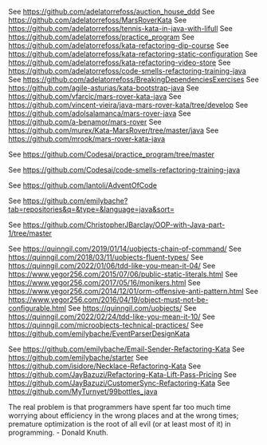 See https://github.com/adelatorrefoss/auction_house_ddd
See https://github.com/adelatorrefoss/MarsRoverKata
See https://github.com/adelatorrefoss/tennis-kata-in-java-with-lifull
See https://github.com/adelatorrefoss/practice_program
See https://github.com/adelatorrefoss/kata-refactoring-dip-course
See https://github.com/adelatorrefoss/kata-refactoring-static-configuration
See https://github.com/adelatorrefoss/kata-refactoring-video-store
See https://github.com/adelatorrefoss/code-smells-refactoring-training-java
See https://github.com/adelatorrefoss/BreakingDependenciesExercises
See https://github.com/agile-asturias/kata-bootstrap-java
See https://github.com/vfarcic/mars-rover-kata-java
See https://github.com/vincent-vieira/java-mars-rover-kata/tree/develop
See https://github.com/adolsalamanca/mars-rover-java
See https://github.com/a-benamor/mars-rover
See https://github.com/murex/Kata-MarsRover/tree/master/java
See https://github.com/mrook/mars-rover-kata-java

See https://github.com/Codesai/practice_program/tree/master

See https://github.com/Codesai/code-smells-refactoring-training-java

See https://github.com/lantoli/AdventOfCode

See https://github.com/emilybache?tab=repositories&q=&type=&language=java&sort=

See https://github.com/ChristopherJBarclay/OOP-with-Java-part-1/tree/master

See https://quinngil.com/2019/01/14/uobjects-chain-of-command/
See https://quinngil.com/2018/03/11/uobjects-fluent-types/
See https://quinngil.com/2022/01/06/tdd-like-you-mean-it-04/
See https://www.yegor256.com/2015/07/06/public-static-literals.html
See https://www.yegor256.com/2017/05/16/monikers.html
See https://www.yegor256.com/2014/12/01/orm-offensive-anti-pattern.html
See https://www.yegor256.com/2016/04/19/object-must-not-be-configurable.html
See https://quinngil.com/uobjects/
See https://quinngil.com/2022/02/24/tdd-like-you-mean-it-10/
See https://quinngil.com/microobjects-technical-practices/
See https://github.com/emilybache/EventParserDesignKata

See https://github.com/emilybache/Email-Sender-Refactoring-Kata
See https://github.com/emilybache/starter
See https://github.com/isidore/Necklace-Refactoring-Kata
See https://github.com/JayBazuzi/Refactoring-Kata-Lift-Pass-Pricing
See https://github.com/JayBazuzi/CustomerSync-Refactoring-Kata
See https://github.com/MyTurnyet/99bottles_java


The real problem is that programmers have spent far too much time worrying about efficiency in the wrong places and at the wrong times; premature optimization is the root of all evil (or at least most of it) in programming. - Donald Knuth.